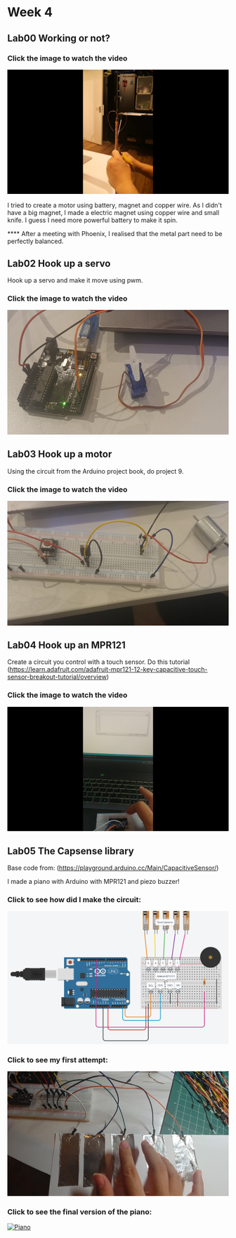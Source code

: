 # Week 4

## Lab00 Working or not?

### Click the image to watch the video

[![Making a motor with battery and magnet](img/Electric_Magnet.jpg)](https://youtu.be/_6ELPJQUE6c)

I tried to create a motor using battery, magnet and copper wire.
As I didn't have a big magnet, I made a electric magnet using copper wire and small knife.
I guess I need more powerful battery to make it spin.

**** After a meeting with Phoenix, I realised that the metal part need to be perfectly balanced.



## Lab02 Hook up a servo

Hook up a servo and make it move using pwm.


### Click the image to watch the video

[![Servo](img/Servo.jpg)](https://youtu.be/Z2E9NnBb3W4)


## Lab03 Hook up a motor 

Using the circuit from the Arduino project book, do project 9.


### Click the image to watch the video

[![Motor](img/Motor.jpg)](https://youtu.be/mF7DxdPEtMo)



## Lab04 Hook up an MPR121 

Create a circuit you control with a touch sensor.
Do this tutorial (https://learn.adafruit.com/adafruit-mpr121-12-key-capacitive-touch-sensor-breakout-tutorial/overview)


### Click the image to watch the video

[![MPR121](img/MPR121.jpg)](https://youtu.be/3nsQWtxJdzA)



## Lab05 The Capsense library 

Base code from: (https://playground.arduino.cc/Main/CapacitiveSensor/)

I made a piano with Arduino with MPR121 and piezo buzzer!


### Click to see how did I make the circuit:

![Piano](img/Piano_Schematic.jpg)


### Click to see my first attempt:

[![Piano](img/Piano.jpg)](https://youtu.be/Oa3LDMQoXF8)


### Click to see the final version of the piano:

[![Piano](img/Final_Piano.jpg)](https://youtu.be/xRiqBFI6VEw)
